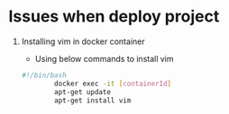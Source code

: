 # Issues when deploy project

1. Installing vim in docker container

    * Using below commands to install vim

    ``` bash
    #!/bin/bash
            docker exec -it [containerId]
            apt-get update
            apt-get install vim

    ```
